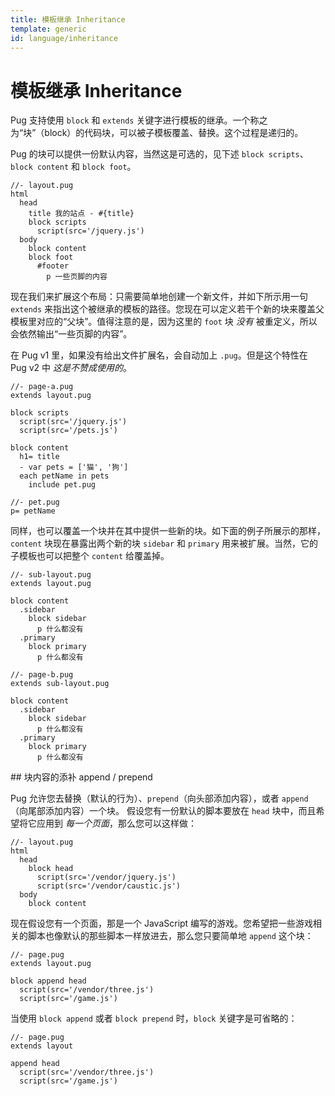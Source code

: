 ```yaml
---
title: 模板继承 Inheritance
template: generic
id: language/inheritance
---
```


# 模板继承 Inheritance

Pug 支持使用 `block` 和 `extends` 关键字进行模板的继承。一个称之为“块”（block）的代码块，可以被子模板覆盖、替换。这个过程是递归的。

Pug 的块可以提供一份默认内容，当然这是可选的，见下述 `block scripts`、`block content` 和 `block foot`。

```pug
//- layout.pug
html
  head
    title 我的站点 - #{title}
    block scripts
      script(src='/jquery.js')
  body
    block content
    block foot
      #footer
        p 一些页脚的内容
```

现在我们来扩展这个布局：只需要简单地创建一个新文件，并如下所示用一句 `extends` 来指出这个被继承的模板的路径。您现在可以定义若干个新的块来覆盖父模板里对应的“父块”。值得注意的是，因为这里的 `foot` 块 *没有* 被重定义，所以会依然输出“一些页脚的内容”。

在 Pug v1 里，如果没有给出文件扩展名，会自动加上 `.pug`。但是这个特性在 Pug v2 中 *这是不赞成使用的*。

```pug
//- page-a.pug
extends layout.pug

block scripts
  script(src='/jquery.js')
  script(src='/pets.js')

block content
  h1= title
  - var pets = ['猫', '狗']
  each petName in pets
    include pet.pug
```

```pug
//- pet.pug
p= petName
```

同样，也可以覆盖一个块并在其中提供一些新的块。如下面的例子所展示的那样，`content` 块现在暴露出两个新的块 `sidebar` 和 `primary` 用来被扩展。当然，它的子模板也可以把整个 `content` 给覆盖掉。

```pug
//- sub-layout.pug
extends layout.pug

block content
  .sidebar
    block sidebar
      p 什么都没有
  .primary
    block primary
      p 什么都没有
```

```pug
//- page-b.pug
extends sub-layout.pug

block content
  .sidebar
    block sidebar
      p 什么都没有
  .primary
    block primary
      p 什么都没有
```

<span id="to-do" />
## 块内容的添补 append / prepend

Pug 允许您去替换（默认的行为）、`prepend`（向头部添加内容），或者 `append`（向尾部添加内容）一个块。 假设您有一份默认的脚本要放在 `head` 块中，而且希望将它应用到 *每一个页面*，那么您可以这样做：

```pug
//- layout.pug
html
  head
    block head
      script(src='/vendor/jquery.js')
      script(src='/vendor/caustic.js')
  body
    block content
```

现在假设您有一个页面，那是一个 JavaScript 编写的游戏。您希望把一些游戏相关的脚本也像默认的那些脚本一样放进去，那么您只要简单地 `append` 这个块：

```pug
//- page.pug
extends layout.pug

block append head
  script(src='/vendor/three.js')
  script(src='/game.js')
```

当使用 `block append` 或者 `block prepend` 时，`block` 关键字是可省略的：

```pug
//- page.pug
extends layout

append head
  script(src='/vendor/three.js')
  script(src='/game.js')
```
